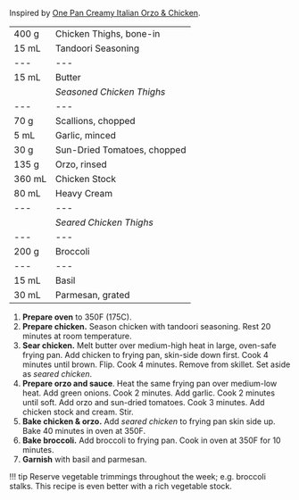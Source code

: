 Inspired by [One Pan Creamy Italian Orzo & Chicken](https://www.reddit.com/r/GifRecipes/comments/95wr6x/onepan_creamy_italian_orzo_chicken_oc/).


|||
|:--|:--|
| 400 g  | Chicken Thighs, bone-in
| 15 mL  | Tandoori Seasoning
| ---    | ---
| 15 mL  | Butter
|        | *Seasoned Chicken Thighs*
| ---    | ---
| 70 g   | Scallions, chopped
| 5 mL   | Garlic, minced
| 30 g   | Sun-Dried Tomatoes, chopped
| 135 g  | Orzo, rinsed
| 360 mL | Chicken Stock
| 80 mL  | Heavy Cream
| ---    | ---
|        | *Seared Chicken Thighs*
| ---    | ---
| 200 g  | Broccoli
| ---    | ---
| 15 mL  | Basil
| 30 mL  | Parmesan, grated


1. **Prepare oven** to 350F (175C).
2. **Prepare chicken.** Season chicken with tandoori seasoning. Rest 20 minutes at room temperature.
3. **Sear chicken.** Melt butter over medium-high heat in large, oven-safe frying pan. Add chicken to frying pan, skin-side down first. Cook 4 minutes until brown. Flip. Cook 4 minutes. Remove from skillet. Set aside as *seared chicken*.
4. **Prepare orzo and sauce**. Heat the same frying pan over medium-low heat. Add green onions. Cook 2 minutes. Add garlic. Cook 2 minutes until soft. Add orzo and sun-dried tomatoes. Cook 3 minutes. Add chicken stock and cream. Stir.
5. **Bake chicken & orzo.** Add *seared chicken* to frying pan skin side up. Bake 40 minutes in oven at 350F.
6. **Bake broccoli.** Add broccoli to frying pan. Cook in oven at 350F for 10 minutes.
7. **Garnish** with basil and parmesan.

!!! tip
    Reserve vegetable trimmings throughout the week; e.g. broccoli stalks. This recipe is even better with a rich vegetable stock.
